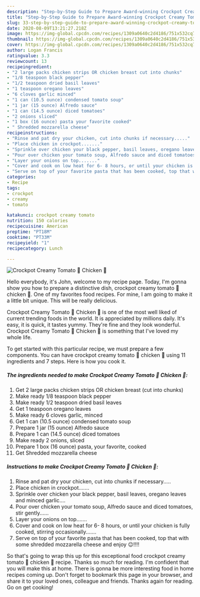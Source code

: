 ```yaml
---
description: "Step-by-Step Guide to Prepare Award-winning Crockpot Creamy Tomato 🍅 Chicken 🐔"
title: "Step-by-Step Guide to Prepare Award-winning Crockpot Creamy Tomato 🍅 Chicken 🐔"
slug: 33-step-by-step-guide-to-prepare-award-winning-crockpot-creamy-tomato-chicken
date: 2020-08-09T13:21:27.218Z
image: https://img-global.cpcdn.com/recipes/1309a0640c2d4186/751x532cq70/crockpot-creamy-tomato-🍅-chicken-🐔-recipe-main-photo.jpg
thumbnail: https://img-global.cpcdn.com/recipes/1309a0640c2d4186/751x532cq70/crockpot-creamy-tomato-🍅-chicken-🐔-recipe-main-photo.jpg
cover: https://img-global.cpcdn.com/recipes/1309a0640c2d4186/751x532cq70/crockpot-creamy-tomato-🍅-chicken-🐔-recipe-main-photo.jpg
author: Logan Francis
ratingvalue: 3.3
reviewcount: 13
recipeingredient:
- "2 large packs chicken strips OR chicken breast cut into chunks"
- "1/8 teaspoon black pepper"
- "1/2 teaspoon dried basil leaves"
- "1 teaspoon oregano leaves"
- "6 cloves garlic minced"
- "1 can (10.5 ounce) condensed tomato soup"
- "1 jar (15 ounce) Alfredo sauce"
- "1 can (14.5 ounce) diced tomatoes"
- "2 onions sliced"
- "1 box (16 ounce) pasta your favorite cooked"
- " Shredded mozzarella cheese"
recipeinstructions:
- "Rinse and pat dry your chicken, cut into chunks if necessary....."
- "Place chicken in crockpot......."
- "Sprinkle over chicken your black pepper, basil leaves, oregano leaves and minced garlic...."
- "Pour over chicken your tomato soup, Alfredo sauce and diced tomatoes, stir gently......"
- "Layer your onions on top......."
- "Cover and cook on low heat for 6- 8 hours, or until your chicken is fully cooked, stirring occasionally......."
- "Serve on top of your favorite pasta that has been cooked, top that with some shredded mozzarella cheese and enjoy 😉!!!!"
categories:
- Recipe
tags:
- crockpot
- creamy
- tomato

katakunci: crockpot creamy tomato 
nutrition: 150 calories
recipecuisine: American
preptime: "PT18M"
cooktime: "PT33M"
recipeyield: "1"
recipecategory: Lunch

---
```



![Crockpot Creamy Tomato 🍅 Chicken 🐔](https://img-global.cpcdn.com/recipes/1309a0640c2d4186/751x532cq70/crockpot-creamy-tomato-🍅-chicken-🐔-recipe-main-photo.jpg)

Hello everybody, it's John, welcome to my recipe page. Today, I'm gonna show you how to prepare a distinctive dish, crockpot creamy tomato 🍅 chicken 🐔. One of my favorites food recipes. For mine, I am going to make it a little bit unique. This will be really delicious.

Crockpot Creamy Tomato 🍅 Chicken 🐔 is one of the most well liked of current trending foods in the world. It is appreciated by millions daily. It's easy, it is quick, it tastes yummy. They're fine and they look wonderful. Crockpot Creamy Tomato 🍅 Chicken 🐔 is something that I've loved my whole life.




To get started with this particular recipe, we must prepare a few components. You can have crockpot creamy tomato 🍅 chicken 🐔 using 11 ingredients and 7 steps. Here is how you cook it.

##### The ingredients needed to make Crockpot Creamy Tomato 🍅 Chicken 🐔:

1. Get 2 large packs chicken strips OR chicken breast (cut into chunks)
1. Make ready 1/8 teaspoon black pepper
1. Make ready 1/2 teaspoon dried basil leaves
1. Get 1 teaspoon oregano leaves
1. Make ready 6 cloves garlic, minced
1. Get 1 can (10.5 ounce) condensed tomato soup
1. Prepare 1 jar (15 ounce) Alfredo sauce
1. Prepare 1 can (14.5 ounce) diced tomatoes
1. Make ready 2 onions, sliced
1. Prepare 1 box (16 ounce) pasta, your favorite, cooked
1. Get  Shredded mozzarella cheese




##### Instructions to make Crockpot Creamy Tomato 🍅 Chicken 🐔:

1. Rinse and pat dry your chicken, cut into chunks if necessary.....
1. Place chicken in crockpot.......
1. Sprinkle over chicken your black pepper, basil leaves, oregano leaves and minced garlic....
1. Pour over chicken your tomato soup, Alfredo sauce and diced tomatoes, stir gently......
1. Layer your onions on top.......
1. Cover and cook on low heat for 6- 8 hours, or until your chicken is fully cooked, stirring occasionally.......
1. Serve on top of your favorite pasta that has been cooked, top that with some shredded mozzarella cheese and enjoy 😉!!!!




So that's going to wrap this up for this exceptional food crockpot creamy tomato 🍅 chicken 🐔 recipe. Thanks so much for reading. I'm confident that you will make this at home. There is gonna be more interesting food in home recipes coming up. Don't forget to bookmark this page in your browser, and share it to your loved ones, colleague and friends. Thanks again for reading. Go on get cooking!
